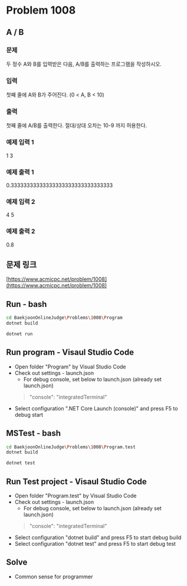 # Problem 1008

## A / B

### 문제

두 정수 A와 B를 입력받은 다음, A/B를 출력하는 프로그램을 작성하시오.

### 입력

첫째 줄에 A와 B가 주어진다. (0 < A, B < 10)

### 출력

첫째 줄에 A/B를 출력한다. 절대/상대 오차는 10-9 까지 허용한다.

### 예제 입력 1

1 3

### 예제 출력 1

0.33333333333333333333333333333333

### 예제 입력 2

4 5

### 예제 출력 2

0.8

## 문제 링크

[https://www.acmicpc.net/problem/1008](https://www.acmicpc.net/problem/1008)

## Run - bash

```bash
cd BaekjoonOnlineJudge\Problems\1008\Program
dotnet build
```

```bash
dotnet run
```

## Run program - Visaul Studio Code

- Open folder "Program" by Visual Studio Code
- Check out settings - launch.json
  - For debug console, set below to launch.json (already set launch.json)
  > "console": "integratedTerminal"
- Select configuration ".NET Core Launch (console)" and press F5 to debug start

## MSTest - bash

```bash
cd BaekjoonOnlineJudge\Problems\1008\Program.test
dotnet build
```

```bash
dotnet test
```

## Run Test project - Visaul Studio Code

- Open folder "Program.test" by Visual Studio Code
- Check out settings - launch.json
  - For debug console, set below to launch.json (already set launch.json)
  > "console": "integratedTerminal"
- Select configuration "dotnet build" and press F5 to start debug build
- Select configuration "dotnet test" and press F5 to start debug test

## Solve

- Common sense for programmer